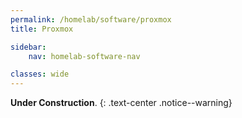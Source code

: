 ```yaml
---
permalink: /homelab/software/proxmox
title: Proxmox

sidebar:
    nav: homelab-software-nav

classes: wide
---
```


**Under Construction**.
{: .text-center .notice--warning}
